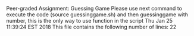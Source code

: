 Peer-graded Assignment: Guessing Game
Please use next command to execute the code (source guessinggame.sh) and then guessinggame with number, this is the only way to use function in the script
Thu Jan 25 11:39:24 EST 2018
This file contains the following number of lines: 
      22
